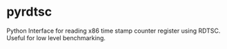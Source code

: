 pyrdtsc
=======

Python Interface for reading x86 time stamp counter register using RDTSC. Useful for low level benchmarking.  
